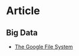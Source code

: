 # Article

## Big Data
* [The Google File System]

[The Google File System]:http://static.googleusercontent.com/media/research.google.com/ko//archive/gfs-sosp2003.pdf

